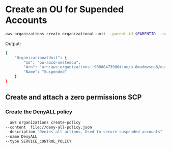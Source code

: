 # Create an OU for Supended Accounts

```bash
aws organizations create-organizational-unit --parent-id $PARENTID --name Suspended --profile prod-master
```

Output:

```bash
{
    "OrganizationalUnit": {
        "Id": "ou-abcd-nestedou",
        "Arn": "arn:aws:organizations::908804739064:ou/o-8mudmvsna8/ou-abcd-nestedou",
        "Name": "Suspended"
    }
}
```

## Create and attach a zero permissions SCP

### Create the DenyALL policy

```bash
  aws organizations create-policy
--content  file://deny-all-policy.json
--description "Denies all actions. Used to secure suspended accounts"
--name DenyALL
--type SERVICE_CONTROL_POLICY
```
